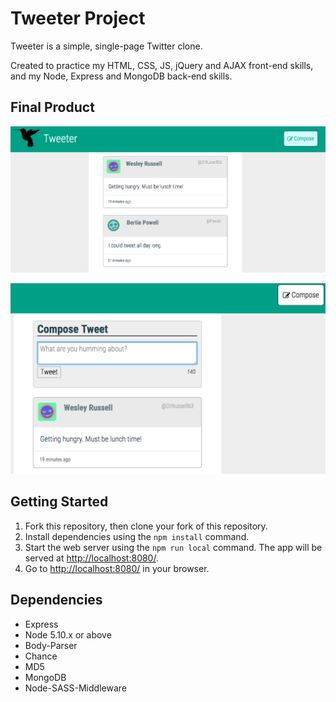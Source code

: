 # Tweeter Project

Tweeter is a simple, single-page Twitter clone.

Created to practice my HTML, CSS, JS, jQuery and AJAX front-end skills, and my Node, Express and MongoDB back-end skills.

## Final Product

!["The main page of the Tweeter app where you can view all of the tweets."](https://github.com/bdhunter3141/tweeter/blob/master/docs/main-tweet-page.png?raw=true)

!["The 'Compose' button while in hover state, and the 'Compose Tweet' form."](https://github.com/bdhunter3141/tweeter/blob/master/docs/compose-tweet.png?raw=true)

## Getting Started

1. Fork this repository, then clone your fork of this repository.
2. Install dependencies using the `npm install` command.
3. Start the web server using the `npm run local` command. The app will be served at <http://localhost:8080/>.
4. Go to <http://localhost:8080/> in your browser.

## Dependencies

- Express
- Node 5.10.x or above
- Body-Parser
- Chance
- MD5
- MongoDB
- Node-SASS-Middleware